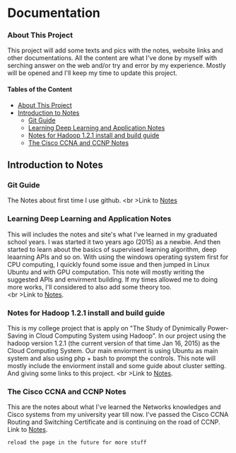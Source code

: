 # Documentation

### About This Project

This project will add some texts and pics with the notes, website links and other documentations. All the content are what I've done by myself with serching answer on the web and/or try and error by my experience. Mostly will be opened and I'll keep my time to update this project.

#### Tables of the Content
* [About This Project](#about-this-project)
* [Introduction to Notes](#introduction-to-notes)
    * [Git Guide](#git-guide)
    * [Learning Deep Learning and Application Notes](#learning-deep-learning-and-application-notes)
    * [Notes for Hadoop 1.2.1 install and build guide](#notes-for-hadoop-121-install-and-build-guide)
    * [The Cisco CCNA and CCNP Notes](#the-cisco-ccna-and-ccnp-notes)


## Introduction to Notes

### Git Guide

The Notes about first time I use github.
<br \>Link to [Notes](Git%20Guide/)

### Learning Deep Learning and Application Notes

This will includes the notes and site's what I've learned in my graduated school years. I was started it two years ago (2015) as a newbie. And then started to learn about the basics of supervised learning algorithm, deep leaarning APIs and so on. With using the windows operating system first for CPU computing, I quickly found some issue and then jumped in Linux Ubuntu and with GPU computation. This note will mostly writing the suggested APIs and envirment building. If my times allowed me to doing more works, I'll considered to also add some theory too.  
<br \>Link to [Notes](Learning%20Deep%20Learning%20and%20Application%20Notes/).

### Notes for Hadoop 1.2.1 install and build guide

This is my college project that is apply on "The Study of Dynimically Power-Saving in Cloud Computing System using Hadoop". In our project using the hadoop version 1.2.1 (the current version of that time Jan 16, 2015) as the Cloud Computing System. Our main enviorment is using Ubuntu as main system and also using php + bash to prompt the controls. This note will mostly include the enviorment install and some guide about cluster setting. And giving some links to this project.
<br \>Link to [Notes](Notes%20for%20Hadoop%201.2.1%20install%20and%20build%20guide/).

### The Cisco CCNA and CCNP Notes

This are the notes about what I've learned the Networks knowledges and Cisco systems from my university year till now. I've passed the Cisco CCNA Routing and Switching Certificate and is continuing on the road of CCNP.
Link to [Notes](The%20Cisco%20CCNA%20and%20CCNP%20Notes/).


`reload the page in the future for more stuff`
